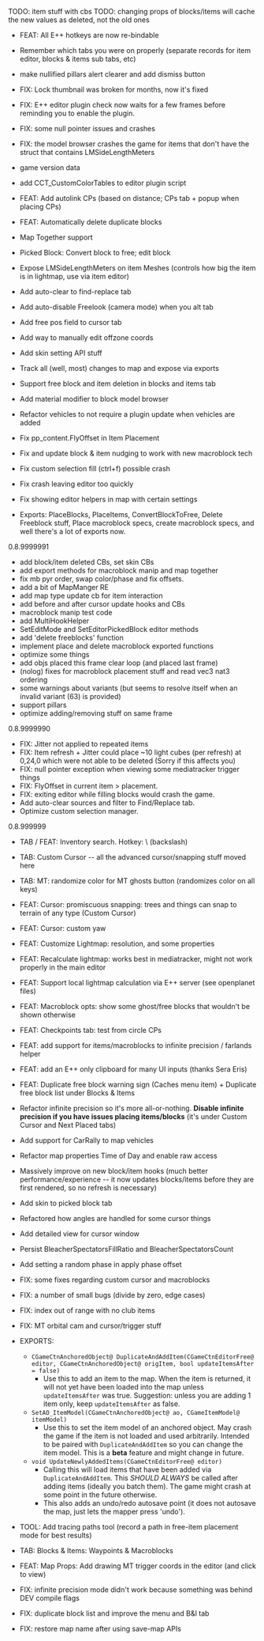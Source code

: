 TODO: item stuff with cbs
TODO: changing props of blocks/items will cache the new values as deleted, not the old ones


- FEAT: All E++ hotkeys are now re-bindable
- Remember which tabs you were on properly (separate records for item editor, blocks & items sub tabs, etc)
- make nullified pillars alert clearer and add dismiss button
- FIX: Lock thumbnail was broken for months, now it's fixed
- FIX: E++ editor plugin check now waits for a few frames before reminding you to enable the plugin.
- FIX: some null pointer issues and crashes
- FIX: the model browser crashes the game for items that don't have the struct that contains LMSideLengthMeters
- game version data
- add CCT_CustomColorTables to editor plugin script




- FEAT: Add autolink CPs (based on distance; CPs tab + popup when placing CPs)
- FEAT: Automatically delete duplicate blocks
- Map Together support
- Picked Block: Convert block to free; edit block
- Expose LMSideLengthMeters on item Meshes (controls how big the item is in lightmap, use via item editor)
- Add auto-clear to find-replace tab
- Add auto-disable Freelook (camera mode) when you alt tab
- Add free pos field to cursor tab
- Add way to manually edit offzone coords
- Add skin setting API stuff
- Track all (well, most) changes to map and expose via exports
- Support free block and item deletion in blocks and items tab
- Add material modifier to block model browser
- Refactor vehicles to not require a plugin update when vehicles are added
- Fix pp_content.FlyOffset in Item Placement
- Fix and update block & item nudging to work with new macroblock tech
- Fix custom selection fill (ctrl+f) possible crash
- Fix crash leaving editor too quickly
- Fix showing editor helpers in map with certain settings
- Exports: PlaceBlocks, PlaceItems, ConvertBlockToFree, Delete Freeblock stuff, Place macroblock specs, create macroblock specs, and well there's a lot of exports now.



0.8.9999991

- add block/item deleted CBs, set skin CBs
- add export methods for macroblock manip and map together
- fix mb pyr order, swap color/phase and fix offsets.
- add a bit of MapManger RE
- add map type update cb for item interaction
- add before and after cursor update hooks and CBs
- macroblock manip test code
- add MultiHookHelper
- SetEditMode and SetEditorPickedBlock editor methods
- add 'delete freeblocks' function
- implement place and delete macroblock exported functions
- optimize some things
- add objs placed this frame clear loop (and placed last frame)
- (nolog) fixes for macroblock placement stuff and read vec3 nat3 ordering
- some warnings about variants (but seems to resolve itself when an invalid variant (63) is provided)
- support pillars
- optimize adding/removing stuff on same frame

0.8.9999990

- FIX: Jitter not applied to repeated items
- FIX: Item refresh + Jitter could place ~10 light cubes (per refresh) at 0,24,0 which were not able to be deleted (Sorry if this affects you)
- FIX: null pointer exception when viewing some mediatracker trigger things
- FIX: FlyOffset in current item > placement.
- FIX: exiting editor while filling blocks would crash the game.
- Add auto-clear sources and filter to Find/Replace tab.
- Optimize custom selection manager.

0.8.999999

- TAB / FEAT: Inventory search. Hotkey: \ (backslash)
- TAB: Custom Cursor -- all the advanced cursor/snapping stuff moved here
- TAB: MT: randomize color for MT ghosts button (randomizes color on all keys)
- FEAT: Cursor: promiscuous snapping: trees and things can snap to terrain of any type (Custom Cursor)
- FEAT: Cursor: custom yaw
- FEAT: Customize Lightmap: resolution, and some properties
- FEAT: Recalculate lightmap: works best in mediatracker, might not work properly in the main editor
- FEAT: Support local lightmap calculation via E++ server (see openplanet files)
- FEAT: Macroblock opts: show some ghost/free blocks that wouldn't be shown otherwise
- FEAT: Checkpoints tab: test from circle CPs
- FEAT: add support for items/macroblocks to infinite precision / farlands helper
- FEAT: add an E++ only clipboard for many UI inputs (thanks Sera Eris)
- FEAT: Duplicate free block warning sign (Caches menu item) + Duplicate free block list under Blocks & Items
- Refactor infinite precision so it's more all-or-nothing. **Disable infinite precision if you have issues placing items/blocks** (it's under Custom Cursor and Next Placed tabs)
- Add support for CarRally to map vehicles
- Refactor map properties Time of Day and enable raw access
- Massively improve on new block/item hooks (much better performance/experience -- it now updates blocks/items before they are first rendered, so no refresh is necessary)
- Add skin to picked block tab
- Refactored how angles are handled for some cursor things
- Add detailed view for cursor window
- Persist BleacherSpectatorsFillRatio and BleacherSpectatorsCount
- Add setting a random phase in apply phase offset
- FIX: some fixes regarding custom cursor and macroblocks
- FIX: a number of small bugs (divide by zero, edge cases)
- FIX: index out of range with no club items
- FIX: MT orbital cam and cursor/trigger stuff

- EXPORTS:
  - `CGameCtnAnchoredObject@ DuplicateAndAddItem(CGameCtnEditorFree@ editor, CGameCtnAnchoredObject@ origItem, bool updateItemsAfter = false)`
    - Use this to add an item to the map. When the item is returned, it will not yet have been loaded into the map unless `updateItemsAfter` was true. Suggestion: unless you are adding 1 item only, keep `updateItemsAfter` as false.
  - `SetAO_ItemModel(CGameCtnAnchoredObject@ ao, CGameItemModel@ itemModel)`
    - Use this to set the item model of an anchored object. May crash the game if the item is not loaded and used arbitrarily. Intended to be paired with `DuplicateAndAddItem` so you can change the item model. This is a **beta** feature and might change in future.
  - `void UpdateNewlyAddedItems(CGameCtnEditorFree@ editor)`
    - Calling this will load items that have been added via `DuplicateAndAddItem`. This *SHOULD ALWAYS* be called after adding items (ideally you batch them). The game might crash at some point in the future otherwise.
    - This also adds an undo/redo autosave point (it does not autosave the map, just lets the mapper press 'undo').



- TOOL: Add tracing paths tool (record a path in free-item placement mode for best results)
- TAB: Blocks & Items: Waypoints & Macroblocks
- FEAT: Map Props: Add drawing MT trigger coords in the editor (and click to view)
- FIX: infinite precision mode didn't work because something was behind DEV compile flags
- FIX: duplicate block list and improve the menu and B&I tab
- FIX: restore map name after using save-map APIs
